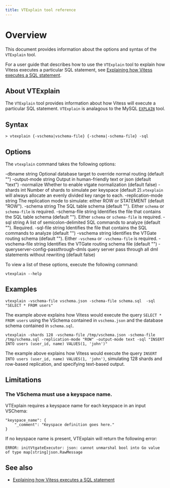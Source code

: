 ```yaml
---
title: VTExplain tool reference
---
```


# Overview

This document provides information about the options and syntax of the `VTExplain` tool.

For a user guide that describes how to use the `VTExplain` tool to explain how Vitess executes a particular SQL statement, see [Explaining how Vitess executes a SQL statement](../../user-guides/vtexplain).

## About VTExplain

The `VTExplain` tool provides information about how Vitess will execute a particular SQL statement. `VTExplain` is analagous to the MySQL [`EXPLAIN`](https://dev.mysql.com/doc/refman/8.0/en/explain.html) tool.

## Syntax

```
> vtexplain {-vschema|vschema-file} {-schema|-schema-file} -sql
```

## Options

The `vtexplain` command takes the following options:

  -dbname string
   	Optional database target to override normal routing (default "") 
  -output-mode string
    	Output in human-friendly text or json (default "text")
  -normalize
    	Whether to enable vtgate normalization (default false)
  -shards int
    	Number of shards to simulate per keyspace (default 2).`vtexplain` will always allocate an evenly divided key range to each.
  -replication-mode string
    	The replication mode to simulate: either ROW or STATEMENT (default "ROW"). 
  -schema string
    	The SQL table schema (default ""). Either `schema` or `schema-file` is required.
  -schema-file string
    	Identifies the file that contains the SQL table schema (default ""). Either `schema` or `schema-file` is required.
  -sql string
    	A list of semicolon-delimited SQL commands to analyze (default ""). Required.
  -sql-file string
    	Identifies the file that contains the SQL commands to analyze (default "")
  -vschema string
    	Identifies the VTGate routing schema (default ""). Either `-vschema` or `-vschema-file` is required.
  -vschema-file string
    	Identifies the VTGate routing schema file (default "")
  -queryserver-config-passthrough-dmls
    	query server pass through all dml statements without rewriting (default false)

To view a list of these options, execute the following command:

```
vtexplain --help
```

## Examples

```
vtexplain -vschema-file vschema.json -schema-file schema.sql  -sql "SELECT * FROM users"
```

The example above explains how Vitess would execute the query `SELECT * FROM users` using the VSchema contained in `vschema.json` and the database schema contained in `schema.sql`.

```
vtexplain -shards 128 -vschema-file /tmp/vschema.json -schema-file /tmp/schema.sql -replication-mode "ROW" -output-mode text -sql "INSERT INTO users (user_id, name) VALUES(1, 'john')"
```

The example above explains how Vitess would execute the query `INSERT INTO users (user_id, name) VALUES(1, 'john')`, simulating 128 shards and row-based replication, and specifying text-based output.

## Limitations

### The VSchema must use a keyspace name.

VTExplain requires a keyspace name for each keyspace in an input VSChema:

```
"keyspace_name": {
    "_comment": "Keyspace definition goes here."
}
```

If no keyspace name is present, VTExplain will return the following error:

```
ERROR: initVtgateExecutor: json: cannot unmarshal bool into Go value of type map[string]json.RawMessage
```

## See also

+  [Explaining how Vitess executes a SQL statement](../../user-guides/vtexplain)    

